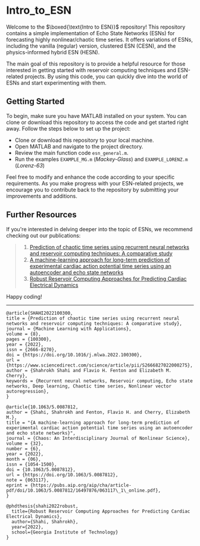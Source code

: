 # Intro_to_ESN

Welcome to the $\boxed{\text{Intro to ESN}}$ repository! This repository contains a simple implementation of Echo State Networks (ESNs) for forecasting highly nonlinear/chaotic time series. It offers variations of ESNs, including the vanilla (regular) version, clustered ESN (CESN), and the physics-informed hybrid ESN (HESN).

The main goal of this repository is to provide a helpful resource for those interested in getting started with reservoir computing techniques and ESN-related projects. By using this code, you can quickly dive into the world of ESNs and start experimenting with them.

## Getting Started

To begin, make sure you have MATLAB installed on your system. You can clone or download this repository to access the code and get started right away. Follow the steps below to set up the project:

- Clone or download this repository to your local machine.
- Open MATLAB and navigate to the project directory.
- Review the main function code `esn_general.m`.
- Run the examples `EXAMPLE_MG.m` (*Mackey-Glass*) and `EXAMPLE_LORENZ.m` (*Lorenz-63*)

Feel free to modify and enhance the code according to your specific requirements. As you make progress with your ESN-related projects, we encourage you to contribute back to the repository by submitting your improvements and additions.

## Further Resources

If you're interested in delving deeper into the topic of ESNs, we recommend checking out our publications:

> 1. [Prediction of chaotic time series using recurrent neural networks and reservoir computing techniques: A comparative study](https://www.sciencedirect.com/science/article/pii/S2666827022000275)
> 2. [A machine-learning approach for long-term prediction of experimental cardiac action potential time series using an autoencoder and echo state networks](https://pubs.aip.org/aip/cha/article/32/6/063117/2835828/A-machine-learning-approach-for-long-term)
> 3. [Robust Reservoir Computing Approaches for Predicting Cardiac Electrical Dynamics](https://repository.gatech.edu/entities/publication/2ac8b323-a0aa-409e-8918-52e29b4c624e)


Happy coding!

-----

```
@article{SHAHI2022100300,
title = {Prediction of chaotic time series using recurrent neural networks and reservoir computing techniques: A comparative study},
journal = {Machine Learning with Applications},
volume = {8},
pages = {100300},
year = {2022},
issn = {2666-8270},
doi = {https://doi.org/10.1016/j.mlwa.2022.100300},
url = {https://www.sciencedirect.com/science/article/pii/S2666827022000275},
author = {Shahrokh Shahi and Flavio H. Fenton and Elizabeth M. Cherry},
keywords = {Recurrent neural networks, Reservoir computing, Echo state networks, Deep learning, Chaotic time series, Nonlinear vector autoregression},
}
```

```
@article{10.1063/5.0087812,
author = {Shahi, Shahrokh and Fenton, Flavio H. and Cherry, Elizabeth M.},
title = "{A machine-learning approach for long-term prediction of experimental cardiac action potential time series using an autoencoder and echo state networks}",
journal = {Chaos: An Interdisciplinary Journal of Nonlinear Science},
volume = {32},
number = {6},
year = {2022},
month = {06},
issn = {1054-1500},
doi = {10.1063/5.0087812},
url = {https://doi.org/10.1063/5.0087812},
note = {063117},
eprint = {https://pubs.aip.org/aip/cha/article-pdf/doi/10.1063/5.0087812/16497876/063117\_1\_online.pdf},
}
```

```
@phdthesis{shahi2022robust,
  title={Robust Reservoir Computing Approaches for Predicting Cardiac Electrical Dynamics},
  author={Shahi, Shahrokh},
  year={2022},
  school={Georgia Institute of Technology}
}
```

